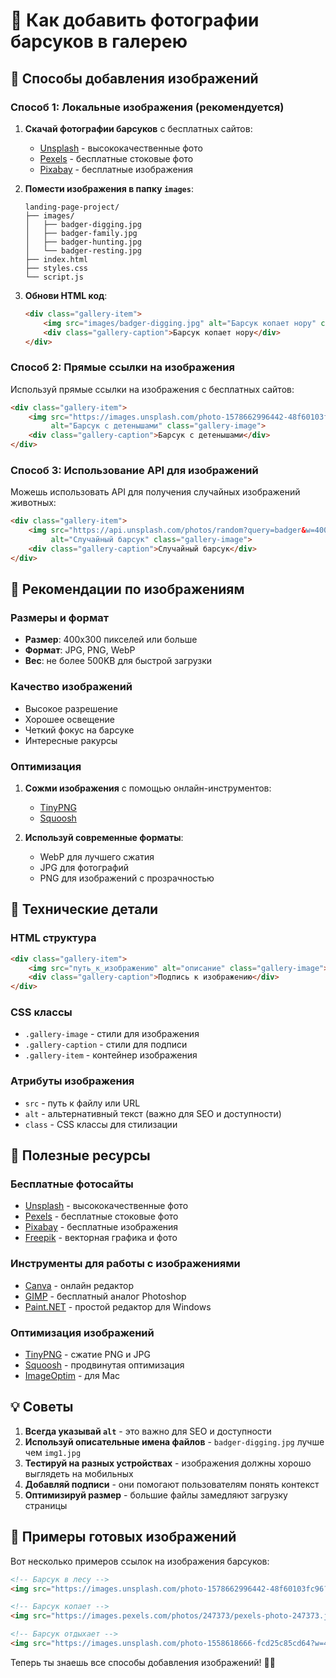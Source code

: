 # 📸 Как добавить фотографии барсуков в галерею

## 🎯 Способы добавления изображений

### Способ 1: Локальные изображения (рекомендуется)

1. **Скачай фотографии барсуков** с бесплатных сайтов:
   - [Unsplash](https://unsplash.com/s/photos/badger) - высококачественные фото
   - [Pexels](https://www.pexels.com/search/badger/) - бесплатные стоковые фото
   - [Pixabay](https://pixabay.com/images/search/badger/) - бесплатные изображения

2. **Помести изображения в папку `images`**:
   ```
   landing-page-project/
   ├── images/
   │   ├── badger-digging.jpg
   │   ├── badger-family.jpg
   │   ├── badger-hunting.jpg
   │   └── badger-resting.jpg
   ├── index.html
   ├── styles.css
   └── script.js
   ```

3. **Обнови HTML код**:
   ```html
   <div class="gallery-item">
       <img src="images/badger-digging.jpg" alt="Барсук копает нору" class="gallery-image">
       <div class="gallery-caption">Барсук копает нору</div>
   </div>
   ```

### Способ 2: Прямые ссылки на изображения

Используй прямые ссылки на изображения с бесплатных сайтов:

```html
<div class="gallery-item">
    <img src="https://images.unsplash.com/photo-1578662996442-48f60103fc96?w=400&h=300&fit=crop" 
         alt="Барсук с детенышами" class="gallery-image">
    <div class="gallery-caption">Барсук с детенышами</div>
</div>
```

### Способ 3: Использование API для изображений

Можешь использовать API для получения случайных изображений животных:

```html
<div class="gallery-item">
    <img src="https://api.unsplash.com/photos/random?query=badger&w=400&h=300" 
         alt="Случайный барсук" class="gallery-image">
    <div class="gallery-caption">Случайный барсук</div>
</div>
```

## 🎨 Рекомендации по изображениям

### Размеры и формат
- **Размер**: 400x300 пикселей или больше
- **Формат**: JPG, PNG, WebP
- **Вес**: не более 500KB для быстрой загрузки

### Качество изображений
- Высокое разрешение
- Хорошее освещение
- Четкий фокус на барсуке
- Интересные ракурсы

### Оптимизация
1. **Сожми изображения** с помощью онлайн-инструментов:
   - [TinyPNG](https://tinypng.com/)
   - [Squoosh](https://squoosh.app/)

2. **Используй современные форматы**:
   - WebP для лучшего сжатия
   - JPG для фотографий
   - PNG для изображений с прозрачностью

## 🔧 Технические детали

### HTML структура
```html
<div class="gallery-item">
    <img src="путь_к_изображению" alt="описание" class="gallery-image">
    <div class="gallery-caption">Подпись к изображению</div>
</div>
```

### CSS классы
- `.gallery-image` - стили для изображения
- `.gallery-caption` - стили для подписи
- `.gallery-item` - контейнер изображения

### Атрибуты изображения
- `src` - путь к файлу или URL
- `alt` - альтернативный текст (важно для SEO и доступности)
- `class` - CSS классы для стилизации

## 🚀 Полезные ресурсы

### Бесплатные фотосайты
- [Unsplash](https://unsplash.com/) - высококачественные фото
- [Pexels](https://www.pexels.com/) - бесплатные стоковые фото
- [Pixabay](https://pixabay.com/) - бесплатные изображения
- [Freepik](https://www.freepik.com/) - векторная графика и фото

### Инструменты для работы с изображениями
- [Canva](https://www.canva.com/) - онлайн редактор
- [GIMP](https://www.gimp.org/) - бесплатный аналог Photoshop
- [Paint.NET](https://www.getpaint.net/) - простой редактор для Windows

### Оптимизация изображений
- [TinyPNG](https://tinypng.com/) - сжатие PNG и JPG
- [Squoosh](https://squoosh.app/) - продвинутая оптимизация
- [ImageOptim](https://imageoptim.com/) - для Mac

## 💡 Советы

1. **Всегда указывай `alt`** - это важно для SEO и доступности
2. **Используй описательные имена файлов** - `badger-digging.jpg` лучше чем `img1.jpg`
3. **Тестируй на разных устройствах** - изображения должны хорошо выглядеть на мобильных
4. **Добавляй подписи** - они помогают пользователям понять контекст
5. **Оптимизируй размер** - большие файлы замедляют загрузку страницы

## 🎯 Примеры готовых изображений

Вот несколько примеров ссылок на изображения барсуков:

```html
<!-- Барсук в лесу -->
<img src="https://images.unsplash.com/photo-1578662996442-48f60103fc96?w=400&h=300&fit=crop" alt="Барсук в лесу">

<!-- Барсук копает -->
<img src="https://images.pexels.com/photos/247373/pexels-photo-247373.jpeg?w=400&h=300&fit=crop" alt="Барсук копает">

<!-- Барсук отдыхает -->
<img src="https://images.unsplash.com/photo-1558618666-fcd25c85cd64?w=400&h=300&fit=crop" alt="Барсук отдыхает">
```

Теперь ты знаешь все способы добавления изображений! 🦡📸 